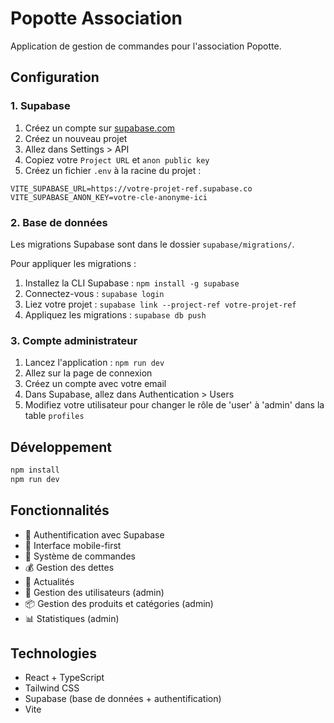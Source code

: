# Popotte Association

Application de gestion de commandes pour l'association Popotte.

## Configuration

### 1. Supabase

1. Créez un compte sur [supabase.com](https://supabase.com)
2. Créez un nouveau projet
3. Allez dans Settings > API
4. Copiez votre `Project URL` et `anon public key`
5. Créez un fichier `.env` à la racine du projet :

```env
VITE_SUPABASE_URL=https://votre-projet-ref.supabase.co
VITE_SUPABASE_ANON_KEY=votre-cle-anonyme-ici
```

### 2. Base de données

Les migrations Supabase sont dans le dossier `supabase/migrations/`. 

Pour appliquer les migrations :
1. Installez la CLI Supabase : `npm install -g supabase`
2. Connectez-vous : `supabase login`
3. Liez votre projet : `supabase link --project-ref votre-projet-ref`
4. Appliquez les migrations : `supabase db push`

### 3. Compte administrateur

1. Lancez l'application : `npm run dev`
2. Allez sur la page de connexion
3. Créez un compte avec votre email
4. Dans Supabase, allez dans Authentication > Users
5. Modifiez votre utilisateur pour changer le rôle de 'user' à 'admin' dans la table `profiles`

## Développement

```bash
npm install
npm run dev
```

## Fonctionnalités

- 🔐 Authentification avec Supabase
- 📱 Interface mobile-first
- 🛒 Système de commandes
- 💰 Gestion des dettes
- 📰 Actualités
- 👥 Gestion des utilisateurs (admin)
- 📦 Gestion des produits et catégories (admin)
- 📊 Statistiques (admin)

## Technologies

- React + TypeScript
- Tailwind CSS
- Supabase (base de données + authentification)
- Vite